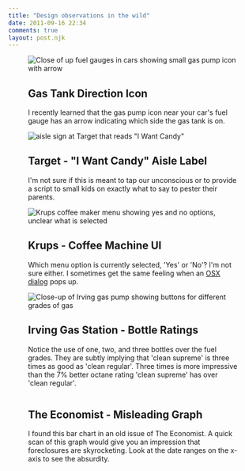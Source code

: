 ```yaml
---
title: "Design observations in the wild"
date: 2011-09-16 22:34
comments: true
layout: post.njk
---
```



<figure class="figure--design-obs">
  <img src="/media/posts/design-observations-in-the-wild/gas_tank_icon.jpg" alt="Close of up fuel gauges in cars showing small gas pump icon with arrow" title="gas_tank_icon" />
  <figcaption class="figure__caption">
    <h2>Gas Tank Direction Icon</h2>
    <p>I recently learned that the gas pump icon near your car's fuel gauge has an arrow indicating which side the gas tank is on.</p>
  </figcaption>
</figure>

<figure class="figure--design-obs">
  <img src="/media/posts/design-observations-in-the-wild/target_i_want_candy_sign.jpg" alt="aisle sign at Target that reads &quot;I Want Candy&quot;" title="target_i_want_candy_sign" />
  <figcaption class="figure__caption">
    <h2>
      Target - "I Want Candy" Aisle Label
    </h2>
    <p>
    I'm not sure if this is meant to tap our unconscious or to provide a script to small kids on exactly what to say to pester their parents.
    </p>
  </figcaption>
</figure>

<figure class="figure--design-obs">
  <img src="/media/posts/design-observations-in-the-wild/krups_yes_or_no_menu.jpg" alt="Krups coffee maker menu showing yes and no options, unclear what is selected" title="krups_yes_or_no_menu" />
  <figcaption class="figure__caption">
    <h2>
      Krups - Coffee Machine UI
    </h2>
    <p>
      Which menu option is currently selected, 'Yes' or 'No'? I'm not sure either. I sometimes get the same feeling when an <a href="http://4.bp.blogspot.com/_tlJtc9JqLds/TT03q4zlbCI/AAAAAAAAADM/oE5Qj3Uh-Xw/s1600/alert.png" target="_blank">OSX dialog</a> pops up.
    </p>
  </figcaption>
</figure>

<figure class="figure--design-obs">
  <img src="/media/posts/design-observations-in-the-wild/irving_gas_pump.jpg" alt="Close-up of Irving gas pump showing buttons for different grades of gas" title="irving_gas_pump" />
  <figcaption class="figure__caption">
    <h2>
    Irving Gas Station - Bottle Ratings
    </h2>
    <p>
      Notice the use of one, two, and three bottles over the fuel grades. They are subtly implying that 'clean supreme' is three times as good as 'clean regular'. Three times is more impressive than the 7% better octane rating 'clean supreme' has over 'clean regular'.
    </p>
  </figcaption>
</figure>

<figure class="figure--design-obs">
  <img src="/media/posts/design-observations-in-the-wild/the_economist_misleading_graph.jpg" alt="" title="the_economist_misleading_graph" />
  <figcaption class="figure__caption">
    <h2>
      The Economist - Misleading Graph
    </h2>
    <p>
      I found this bar chart in an old issue of The Economist. A quick scan of this graph would give you an impression that foreclosures are skyrocketing. Look at the date ranges on the x-axis to see the absurdity.
    </p>
  </figcaption>
</figure>

